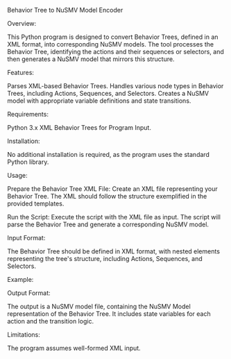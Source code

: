 Behavior Tree to NuSMV Model Encoder

Overview:

This Python program is designed to convert Behavior Trees, defined in an XML format, into corresponding NuSMV models. The tool processes the Behavior Tree, identifying the actions and their sequences or selectors, and then generates a NuSMV model that mirrors this structure.

Features:

Parses XML-based Behavior Trees.
Handles various node types in Behavior Trees, including Actions, Sequences, and Selectors.
Creates a NuSMV model with appropriate variable definitions and state transitions.

Requirements:

Python 3.x
XML Behavior Trees for Program Input.

Installation:

No additional installation is required, as the program uses the standard Python library.

Usage:

Prepare the Behavior Tree XML File: Create an XML file representing your Behavior Tree. The XML should follow the structure exemplified in the provided templates.

Run the Script: Execute the script with the XML file as input. The script will parse the Behavior Tree and generate a corresponding NuSMV model.

Input Format:

The Behavior Tree should be defined in XML format, with nested elements representing the tree's structure, including Actions, Sequences, and Selectors.

Example:

<root main_tree_to_execute="MainTree">
    <BehaviorTree ID="MainTree">
        <Sequence name="Root">
            <Action name="SomeAction"/>
        </Sequence>
    </BehaviorTree>
</root>

Output Format:

The output is a NuSMV model file, containing the NuSMV Model representation of the Behavior Tree. It includes state variables for each action and the transition logic.

Limitations:

The program assumes well-formed XML input.